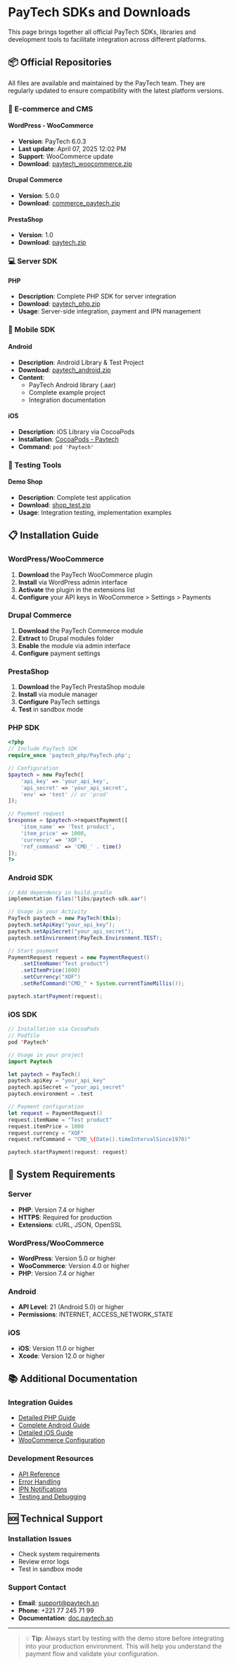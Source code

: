 # PayTech SDKs and Downloads

This page brings together all official PayTech SDKs, libraries and development tools to facilitate integration across different platforms.

## 📦 Official Repositories

All files are available and maintained by the PayTech team. They are regularly updated to ensure compatibility with the latest platform versions.

### 🛒 E-commerce and CMS

#### WordPress - WooCommerce
- **Version**: PayTech 6.0.3
- **Last update**: April 07, 2025 12:02 PM
- **Support**: WooCommerce update
- **Download**: [paytech_woocommerce.zip](/downloads/sdk/woocomerce/paytech_woocommerce.zip?v=6.0.3)

#### Drupal Commerce
- **Version**: 5.0.0
- **Download**: [commerce_paytech.zip](/downloads/sdk/drupal/commerce_paytech.zip?v=5.0.0)

#### PrestaShop
- **Version**: 1.0
- **Download**: [paytech.zip](/downloads/sdk/prestashop/paytech.zip?v=1)

### 💻 Server SDK

#### PHP
- **Description**: Complete PHP SDK for server integration
- **Download**: [paytech_php.zip](/downloads/sdk/paytech_php.zip)
- **Usage**: Server-side integration, payment and IPN management

### 📱 Mobile SDK

#### Android
- **Description**: Android Library & Test Project
- **Download**: [paytech_android.zip](/downloads/sdk/paytech_android.zip)
- **Content**: 
  - PayTech Android library (.aar)
  - Complete example project
  - Integration documentation

#### iOS
- **Description**: iOS Library via CocoaPods
- **Installation**: [CocoaPods - Paytech](https://cocoapods.org/pods/Paytech)
- **Command**: `pod 'Paytech'`

### 🧪 Testing Tools

#### Demo Shop
- **Description**: Complete test application
- **Download**: [shop_test.zip](/downloads/sdk/shop_test.zip)
- **Usage**: Integration testing, implementation examples

## 📋 Installation Guide

### WordPress/WooCommerce

1. **Download** the PayTech WooCommerce plugin
2. **Install** via WordPress admin interface
3. **Activate** the plugin in the extensions list
4. **Configure** your API keys in WooCommerce > Settings > Payments

### Drupal Commerce

1. **Download** the PayTech Commerce module
2. **Extract** to Drupal modules folder
3. **Enable** the module via admin interface
4. **Configure** payment settings

### PrestaShop

1. **Download** the PayTech PrestaShop module
2. **Install** via module manager
3. **Configure** PayTech settings
4. **Test** in sandbox mode

### PHP SDK

```php
<?php
// Include PayTech SDK
require_once 'paytech_php/PayTech.php';

// Configuration
$paytech = new PayTech([
    'api_key' => 'your_api_key',
    'api_secret' => 'your_api_secret',
    'env' => 'test' // or 'prod'
]);

// Payment request
$response = $paytech->requestPayment([
    'item_name' => 'Test product',
    'item_price' => 1000,
    'currency' => 'XOF',
    'ref_command' => 'CMD_' . time()
]);
?>
```

### Android SDK

```java
// Add dependency in build.gradle
implementation files('libs/paytech-sdk.aar')

// Usage in your Activity
PayTech paytech = new PayTech(this);
paytech.setApiKey("your_api_key");
paytech.setApiSecret("your_api_secret");
paytech.setEnvironment(PayTech.Environment.TEST);

// Start payment
PaymentRequest request = new PaymentRequest()
    .setItemName("Test product")
    .setItemPrice(1000)
    .setCurrency("XOF")
    .setRefCommand("CMD_" + System.currentTimeMillis());

paytech.startPayment(request);
```

### iOS SDK

```swift
// Installation via CocoaPods
// Podfile
pod 'Paytech'

// Usage in your project
import Paytech

let paytech = PayTech()
paytech.apiKey = "your_api_key"
paytech.apiSecret = "your_api_secret"
paytech.environment = .test

// Payment configuration
let request = PaymentRequest()
request.itemName = "Test product"
request.itemPrice = 1000
request.currency = "XOF"
request.refCommand = "CMD_\(Date().timeIntervalSince1970)"

paytech.startPayment(request: request)
```

## 🔧 System Requirements

### Server
- **PHP**: Version 7.4 or higher
- **HTTPS**: Required for production
- **Extensions**: cURL, JSON, OpenSSL

### WordPress/WooCommerce
- **WordPress**: Version 5.0 or higher
- **WooCommerce**: Version 4.0 or higher
- **PHP**: Version 7.4 or higher

### Android
- **API Level**: 21 (Android 5.0) or higher
- **Permissions**: INTERNET, ACCESS_NETWORK_STATE

### iOS
- **iOS**: Version 11.0 or higher
- **Xcode**: Version 12.0 or higher

## 📚 Additional Documentation

### Integration Guides
- [Detailed PHP Guide](server-php.md)
- [Complete Android Guide](mobile-android.md)
- [Detailed iOS Guide](mobile-ios.md)
- [WooCommerce Configuration](cms-wordpress.md)

### Development Resources
- [API Reference](payment-request.md)
- [Error Handling](error-codes.md)
- [IPN Notifications](ipn-how-it-works.md)
- [Testing and Debugging](testing-debug.md)

## 🆘 Technical Support

### Installation Issues
- Check system requirements
- Review error logs
- Test in sandbox mode

### Support Contact
- **Email**: [support@paytech.sn](mailto:support@paytech.sn)
- **Phone**: +221 77 245 71 99
- **Documentation**: [doc.paytech.sn](https://doc.paytech.sn)

---

> 💡 **Tip**: Always start by testing with the demo store before integrating into your production environment. This will help you understand the payment flow and validate your configuration.

